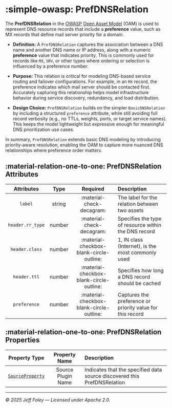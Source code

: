 # :simple-owasp: PrefDNSRelation

The **PrefDNSRelation** in the [OWASP](https://owasp.org) [Open Asset Model](https://github.com/owasp-amass/open-asset-model) (OAM) is used to represent DNS resource records that include a **preference** value, such as MX records that define mail server priority for a domain.

- **Definition:** A `PrefDNSRelation` captures the association between a DNS name and another DNS name or IP address, along with a numeric **preference** value that indicates priority. This is commonly used for records like `MX`, `SRV`, or other types where ordering or selection is influenced by a preference number.

- **Purpose:** This relation is critical for modeling DNS-based service routing and failover configurations. For example, in an `MX` record, the preference indicates which mail server should be contacted first. Accurately capturing this relationship helps model infrastructure behavior during service discovery, redundancy, and load distribution.

- **Design Choice:** `PrefDNSRelation` builds on the simpler `BasicDNSRelation` by including a structured `preference` attribute, while still avoiding full record verbosity (e.g., no TTLs, weights, ports, or target service names). This keeps the model lightweight but expressive enough for meaningful DNS prioritization use cases.

In summary, `PrefDNSRelation` extends basic DNS modeling by introducing priority-aware resolution, enabling the OAM to capture more nuanced DNS relationships where preference order matters.

## :material-relation-one-to-one: PrefDNSRelation Attributes

| Attributes       | Type      | Required   | Description  |
| :--------------: | :-------: | :--------: | :----------- |
| `label` | string | :material-check-decagram: | The label for the relation between two assets |
| `header.rr_type` | number | :material-check-decagram: | Specifies the type of resource within the DNS record |
| `header.class` | number | :material-checkbox-blank-circle-outline: | 1, IN class (Internet), is the most commonly used |
| `header.ttl` | number | :material-checkbox-blank-circle-outline: | Specifies how long a DNS record should be cached |
| `preference` | number | :material-checkbox-blank-circle-outline: | Captures the preference or priority value for this record |

## :material-relation-one-to-one: PrefDNSRelation Properties

| Property Type       | Property Name       | Description   |
| :-----------------: | :-----------------: | :------------ |
| [`SourceProperty`](../properties/source_property.md) | Source Plugin Name | Indicates that the specified data source discovered this PrefDNSRelation |

---

*© 2025 Jeff Foley — Licensed under Apache 2.0.*